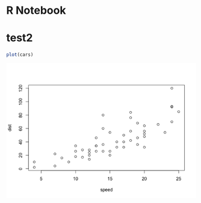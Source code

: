 R Notebook
================

# test2

``` r
plot(cars)
```

![](test_files/figure-markdown_github/unnamed-chunk-1-1.png)
